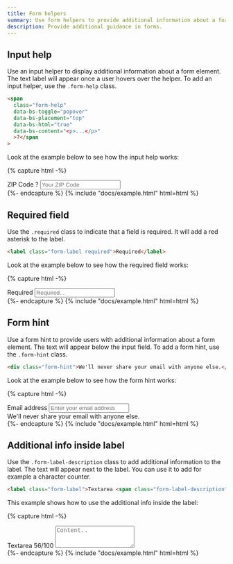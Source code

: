```yaml
---
title: Form helpers
summary: Use form helpers to provide additional information about a form element. You can use input help, required field, form hint, and additional info inside the label.
description: Provide additional guidance in forms.
---
```


## Input help

Use an input helper to display additional information about a form element. The text label will appear once a user hovers over the helper. To add an input helper, use the `.form-help` class.

```html
<span
  class="form-help"
  data-bs-toggle="popover"
  data-bs-placement="top"
  data-bs-html="true"
  data-bs-content="<p>...</p>"
  >?</span
>
```

Look at the example below to see how the input help works:

{% capture html -%}
<div>
  <label class="form-label">
    ZIP Code
    <span
      class="form-help"
      data-bs-toggle="popover"
      data-bs-placement="top"
      data-bs-html="true"
      data-bs-content="<p>ZIP Code must be US or CDN format. You can use an extended ZIP+4 code to determine address more accurately.</p><p class='mb-0'><a href=''>USP ZIP codes lookup tools</a></p>"
      >?</span
    >
  </label>
  <input type="text" class="form-control" placeholder="Your ZIP Code" />
</div>
{%- endcapture %}
{% include "docs/example.html" html=html %}

## Required field

Use the `.required` class to indicate that a field is required. It will add a red asterisk to the label.

```html
<label class="form-label required">Required</label>
```

Look at the example below to see how the required field works:

{% capture html -%}
<div>
  <label class="form-label required">Required</label>
  <input type="text" class="form-control" name="..." placeholder="Required..." />
</div>
{%- endcapture %}
{% include "docs/example.html" html=html %}

## Form hint

Use a form hint to provide users with additional information about a form element. The text will appear below the input field. To add a form hint, use the `.form-hint` class.

```html
<div class="form-hint">We'll never share your email with anyone else.</div>
```

Look at the example below to see how the form hint works:

{% capture html -%}
<div>
  <label class="form-label">Email address</label>
  <input type="email" class="form-control" placeholder="Enter your email address" />
  <div class="form-hint">We'll never share your email with anyone else.</div>
</div>
{%- endcapture %}
{% include "docs/example.html" html=html %}

## Additional info inside label

Use the `.form-label-description` class to add additional information to the label. The text will appear next to the label. You can use it to add for example a character counter.

```html
<label class="form-label">Textarea <span class="form-label-description">56/100</span> </label>
```

This example shows how to use the additional info inside the label:

{% capture html -%}
<div>
  <label class="form-label">Textarea <span class="form-label-description">56/100</span> </label>
  <textarea class="form-control" name="" rows="3" placeholder="Content.."></textarea>
</div>
{%- endcapture %}
{% include "docs/example.html" html=html %}